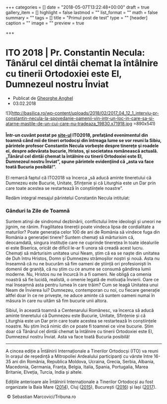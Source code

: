 +++
categories = []
date = "2018-05-07T13:22:48+00:00"
draft = true
gallery_item = []
highlight = false
lastmod = ""
list_format = ""
math = false
summary = ""
tags = []
title = "Primul post de test"
type = ""
[header]
caption = ""
image = ""
preview = true

+++
# **ITO 2018 | Pr. Constantin Necula: Tânărul cel dintâi chemat la întâlnire cu tinerii Ortodoxiei este El, Dumnezeul nostru Înviat**

* Publicat de [Gheorghe Anghel](http://basilica.ro/author/gheorghe/)
* 03.02.2018

![](http://basilica.ro/wp-content/uploads/2018/02/2017_04_12_1_interviu-pr-constantin-necula-la-spovedanie-oamenii-vin-intr-un-loc-in-care-sa-si-atarne-mastile-de-un-cui-care-nu-tradeaza_19830.x71918.jpg =890x541)

#### Într-un cuvânt postat pe [site-ul](http://www.ito2018.ro/ganduri-la-zile-de-toamna/) ITO2018, prefaţând evenimentul din toamnă când mii de tineri ortodocşi din întreaga lume se vor reuni la Sibiu, părintele profesor Constantin Necula vorbeşte despre tinereţe şi roadele ei, despre adevărata bucurie, Hristos, şi societatea românească actuală. „Tânărul cel dintâi chemat la întâlnire cu tinerii Ortodoxiei este El, Dumnezeul nostru Înviat”, spune părintele evidenţiind că „asta va face toată Bucuria posibilă!”.

El remarcă faptul că ITO2018 va încerca „să aducă aminte tineretului că Dumnezeu este Bucurie, Unitate, Sfințenie și că Liturghia este un Dar prin care toate acestea se restartează în conștiințele noastre”.

Redăm integral mesajul părintelui Constantin Necula intitulat:

### **Gânduri la Zile de Toamnă**

Suntem atinși de sindromul dezbinării, conflictului între ideologii și uneori ne jignim, ne rănim. Fragilitatea tinereții poate vindeca lipsa de cordialitate a maturilor? Poate generația celor 100 de ani de România să vindece fuga din România a generației tinere? Suntem chemați să mărturisim că, deocamdată, singura instituție care ne cuprinde tinerețea în toate idealurile ei este Biserica, oricât de dificil le-ar fi unora să creadă acest lucru. Chemați să mărturisim unitatea unui Neam, știm că ea se naște din unitatea de Duh întru Hristos, Domn și Dumnezeu strămoșilor noștri și nouă. Asta nu înseamnă că nu ne bucurăm să fim oameni de știință ori profesioniști în domenii de graniță, că nu știm cu ce anume se consumă gândirea lumii moderne. Nu, Hristos nu ne încurcă în a fi oameni. Ne obligă ca omenia noastră să fie lucidă, realistă, o omenie legată de motivația Învierii. Oare ce mai înseamnă asta pentru lumea în care trăim? Cum se leagă Unitatea unui Neam de Învierea lui? Dumnezeu, contemporan cu noi, cu fiecare generație altfel doar în ce ne privește, ne aduce aminte că suntem oameni numai în măsura în care nu uităm să fim bucurie unii altora.

Sibiul, în această toamnă a Centenarului Românesc, va încerca să aducă aminte tineretului că Dumnezeu este Bucurie, Unitate, Sfințenie și că Liturghia este un Dar prin care toate acestea se restartează în conștiințele noastre. Nu știm încă nimic din ce poate fi toamnei ce vine bucurie. Știm doar că Tânărul cel dintâi chemat la întâlnire cu tinerii Ortodoxiei este El, Dumnezeul nostru Înviat. Asta va face toată Bucuria posibilă!

---

A cincea ediție a Întâlnirii Internaționale a Tinerilor Ortodocși (ITO) va reuni în orașul de reședință a Mitropoliei Ardealului participanți cu vârste între 16-35 ani din România, Republica Moldova, Ucraina, Grecia, Serbia, Albania, Macedonia, Germania, Franța, Belgia, Italia, Spania, Portugalia, Marea Britanie, Elveția, Turcia, India și altele.

Edițiile anterioare ale Întâlnirii Internaționale a Tinerilor Ortodocși au fost organizate la Baia Mare ([2014](http://basilica.ro/reuniunea-nationala-a-tinerilor-ortodocsi-de-la-baia-mare-2/)), Cluj ([2015](http://basilica.ro/patriarhul-romaniei-a-oficiat-sfanta-liturghie-la-cluj-napoca/)), București ([2016](http://basilica.ro/ito-2016-evenimentul-care-a-adunat-tinerii-crestin-ortodocsi-din-toata-lumea/)) și Iași ([2017](http://basilica.ro/ito-2017-peste-6000-de-participanti-la-marsul-tineretii/)).

 © Sebastian Marcovici/Tribuna.ro